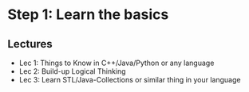 # Step 1: Learn the basics

## Lectures

- Lec 1: Things to Know in C++/Java/Python or any language
- Lec 2: Build-up Logical Thinking
- Lec 3: Learn STL/Java-Collections or similar thing in your language
